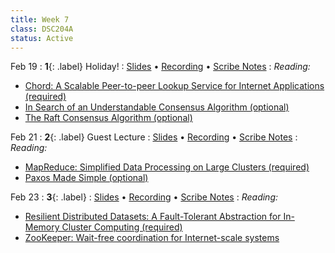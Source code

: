 ```yaml
---
title: Week 7
class: DSC204A
status: Active
---
```


Feb 19
: **1**{: .label} Holiday!
  : [Slides](#) &#8226; [Recording](#) &#8226; [Scribe Notes](#)
: *Reading:*
* [Chord: A Scalable Peer-to-peer Lookup Service for Internet Applications (required)](assets/readings/chord_sigcomm.pdf)
* [In Search of an Understandable Consensus Algorithm (optional)](https://raft.github.io/raft.pdf)
* [The Raft Consensus Algorithm (optional)](https://raft.github.io/)



Feb 21
: **2**{: .label} Guest Lecture
  : [Slides](#) &#8226; [Recording](#) &#8226; [Scribe Notes](#)
: *Reading:* 
* [MapReduce: Simplified Data Processing on Large Clusters (required)](assets/readings/mapreduce.pdf)
* [Paxos Made Simple (optional)](https://lamport.azurewebsites.net/pubs/paxos-simple.pdf)



Feb 23
: **3**{: .label} 
  : [Slides](#) &#8226; [Recording](#) &#8226; [Scribe Notes](#)
: *Reading:* 
* [Resilient Distributed Datasets: A Fault-Tolerant Abstraction for In-Memory Cluster Computing (required)](assets/readings/spark.pdf)
* [ZooKeeper: Wait-free coordination for Internet-scale systems](https://www.usenix.org/legacy/event/atc10/tech/full_papers/Hunt.pdf)

